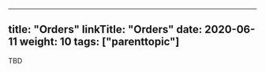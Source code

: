 
---
title: "Orders"
linkTitle: "Orders"
date: 2020-06-11
weight: 10
tags: ["parenttopic"]
---

TBD
